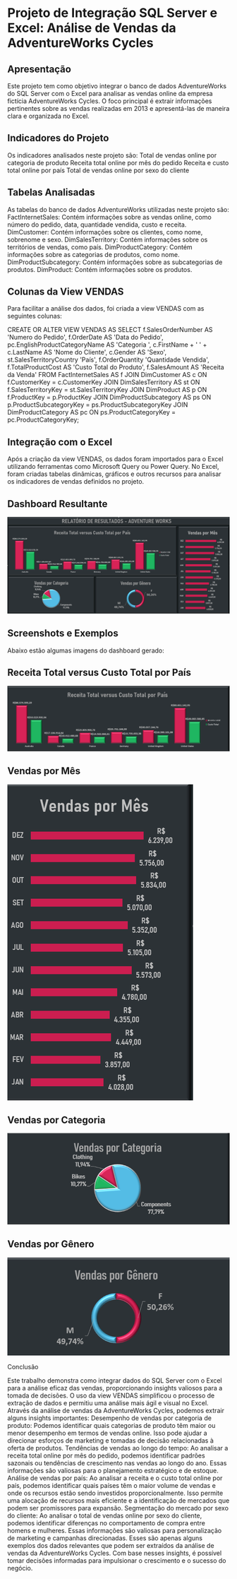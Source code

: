 
# Projeto de Integração SQL Server e Excel: Análise de Vendas da AdventureWorks Cycles

## Apresentação

Este projeto tem como objetivo integrar o banco de dados AdventureWorks do SQL Server com o Excel para analisar as vendas online da empresa fictícia AdventureWorks Cycles. O foco principal é extrair informações pertinentes sobre as vendas realizadas em 2013 e apresentá-las de maneira clara e organizada no Excel.

## Indicadores do Projeto

Os indicadores analisados neste projeto são:
Total de vendas online por categoria de produto
Receita total online por mês do pedido
Receita e custo total online por país
Total de vendas online por sexo do cliente

## Tabelas Analisadas

As tabelas do banco de dados AdventureWorks utilizadas neste projeto são:
FactInternetSales: Contém informações sobre as vendas online, como número do pedido, data, quantidade vendida, custo e receita.
DimCustomer: Contém informações sobre os clientes, como nome, sobrenome e sexo.
DimSalesTerritory: Contém informações sobre os territórios de vendas, como país.
DimProductCategory: Contém informações sobre as categorias de produtos, como nome.
DimProductSubcategory: Contém informações sobre as subcategorias de produtos.
DimProduct: Contém informações sobre os produtos.

## Colunas da View VENDAS

Para facilitar a análise dos dados, foi criada a view VENDAS com as seguintes colunas:

CREATE OR ALTER VIEW VENDAS AS
SELECT
    f.SalesOrderNumber AS 'Numero do Pedido',
    f.OrderDate AS 'Data do Pedido',
    pc.EnglishProductCategoryName AS 'Categoria ',
    c.FirstName + ' ' + c.LastName AS 'Nome do Cliente',
    c.Gender AS 'Sexo',
    st.SalesTerritoryCountry 'País',
    f.OrderQuantity 'Quantidade Vendida',
    f.TotalProductCost AS 'Custo Total do Produto',
    f.SalesAmount AS 'Receita da Venda'
FROM
    FactInternetSales AS f
JOIN
    DimCustomer AS c ON f.CustomerKey = c.CustomerKey
JOIN
    DimSalesTerritory AS st ON f.SalesTerritoryKey = st.SalesTerritoryKey
JOIN
    DimProduct AS p ON f.ProductKey = p.ProductKey
JOIN
    DimProductSubcategory AS ps ON p.ProductSubcategoryKey = ps.ProductSubcategoryKey
JOIN
    DimProductCategory AS pc ON ps.ProductCategoryKey = pc.ProductCategoryKey;




## Integração com o Excel

Após a criação da view VENDAS, os dados foram importados para o Excel utilizando ferramentas como Microsoft Query ou Power Query. No Excel, foram criadas tabelas dinâmicas, gráficos e outros recursos para analisar os indicadores de vendas definidos no projeto.

## Dashboard Resultante

![Dashboard de Vendas](DashBoard_Completo.PNG)

## Screenshots e Exemplos

Abaixo estão algumas imagens do dashboard gerado:

## Receita Total versus Custo Total por País

![Receita Total versus Custo Total por País](Grafico_1.PNG)

## Vendas por Mês

![Vendas por Mês](Grafico_4.PNG)

## Vendas por Categoria

![Vendas por Categoria](Grafico_2.PNG)

## Vendas por Gênero

![Vendas por Gênero](Grafico_3.PNG)

Conclusão

Este trabalho demonstra como integrar dados do SQL Server com o Excel para a análise eficaz das vendas, proporcionando insights valiosos para a tomada de decisões. O uso da view VENDAS simplificou o processo de extração de dados e permitiu uma análise mais ágil e visual no Excel.
Através da análise de vendas da AdventureWorks Cycles, podemos extrair alguns insights importantes:
Desempenho de vendas por categoria de produto: Podemos identificar quais categorias de produto têm maior ou menor desempenho em termos de vendas online. Isso pode ajudar a direcionar esforços de marketing e tomadas de decisão relacionadas à oferta de produtos.
Tendências de vendas ao longo do tempo: Ao analisar a receita total online por mês do pedido, podemos identificar padrões sazonais ou tendências de crescimento nas vendas ao longo do ano. Essas informações são valiosas para o planejamento estratégico e de estoque.
Análise de vendas por país: Ao analisar a receita e o custo total online por país, podemos identificar quais países têm o maior volume de vendas e onde os recursos estão sendo investidos proporcionalmente. Isso permite uma alocação de recursos mais eficiente e a identificação de mercados que podem ser promissores para expansão.
Segmentação do mercado por sexo do cliente: Ao analisar o total de vendas online por sexo do cliente, podemos identificar diferenças no comportamento de compra entre homens e mulheres. Essas informações são valiosas para personalização de marketing e campanhas direcionadas.
Esses são apenas alguns exemplos dos dados relevantes que podem ser extraídos da análise de vendas da AdventureWorks Cycles. Com base nesses insights, é possível tomar decisões informadas para impulsionar o crescimento e o sucesso do negócio.


